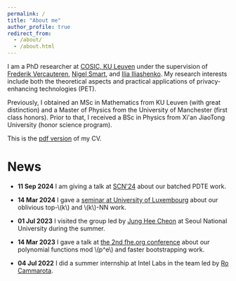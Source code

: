 ```yaml
---
permalink: /
title: "About me"
author_profile: true
redirect_from: 
  - /about/
  - /about.html
---
```


I am a PhD researcher at [COSIC, KU Leuven](https://www.esat.kuleuven.be/cosic/) under the supervision of 
[Frederik Vercauteren](https://scholar.google.com/citations?user=pYTEVIEAAAAJ&hl=en), [Nigel Smart](https://nigelsmart.github.io/), and [Ilia Iliashenko](https://iliailia.github.io/). My research interests include 
both the theoretical aspects and practical applications of privacy-enhancing technologies (PET).

Previously, I obtained an MSc in Mathematics from KU Leuven (with great distinction) and a Master of Physics from the University of Manchester 
(first class honors). Prior to that, I received a BSc in Physics from Xi'an JiaoTong University (honor science program).  

This is the [pdf version](/files/resume.pdf) of my CV.

News
======
 - **11 Sep 2024** I am giving a talk at [SCN'24](https://scn.unisa.it/scn24/) about our batched PDTE work.

 - **14 Mar 2024** I gave a [seminar at University of Luxembourg](http://www.crypto-uni.lu/meetings.html) about our oblivious top-\\(k\\) and \\(k\\)-NN work. 

 - **01 Jul 2023** I visited the group led by [Jung Hee Cheon](https://scholar.google.com/citations?user=KlTc3U4AAAAJ&hl=en) at Seoul National University during the summer.

 - **14 Mar 2023** I gave a talk at [the 2nd fhe.org conference](https://fhe.org/conferences/conference-2023/resources) about our polynomial functions mod \\(p^e\\) and faster bootstrapping work. 

 - **04 Jul 2022** I did a summer internship at Intel Labs in the team led by [Ro Cammarota](https://www.intel.com/content/www/us/en/research/featured-researchers/ro-cammarota.html). 